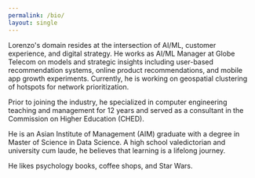 ```yaml
---
permalink: /bio/
layout: single
---
```


<!--Lorenzo has found his ["ikigai"](https://en.wikipedia.org/wiki/Ikigai) as ML/AI Manager in Globe Telecom. Prior to joining the ["Asia's Best Workplace of the Year](https://www.globe.com.ph/about-us/newsroom/corporate/globe-top-workplace-asia-aces-awards-2019.html), he worked in the academe for more than 12 years as a Technical Committee Member of the Commission on Higher Education, as a Department Chairperson in Adamson University, and as an Assistant Professor in the field of computer engineering. While digging into research, he stumbled upon ML/AI that stirred his newfound love of data. This led to his decision of leaving the academe to pursue a career in the industry. He belongs to the first batch of graduates of the Master of Science in Data Science from the Asian  Institute of Management, an international business school that pioneered the first data science laboratory in the Philippines.  His areas of interest include big data, devops, and work productivity. A university cum laude and high school valedictorian, he believes that learning is a lifelong journey. He likes coffee shops, standup comedy, and Star Wars.-->


<!--Lorenzo's expertise resides at the intersection of AI/ML, digital CX, and business strategy. Currently, he works as AI/ML Manager at Globe Telecom focusing on strategic insights and models for consumer sales, network, and customer experience. Prior to joining the corporate, he specialized in teaching and learning management of computer engineering for 12 years and devoted his expertise as a consultant in the Commission on Higher Education (CHED). He is an Asian Institute of Management (AIM) graduate with a degree in Master of Science in Data Science. A high school valedictorian and university cum laude, he believes that learning is a lifelong journey. He likes nonfiction books, coffee shops, and Star Wars.-->

<!--WHAT STORY/NARRATIVE DO WE WANT TO SHARE TO TARGET AUDIENCE?-->

Lorenzo's domain resides at the intersection of AI/ML, customer experience, and digital strategy. He works as AI/ML Manager at Globe Telecom on models and strategic insights including user-based recommendation systems, online product recommendations, and mobile app growth experiments. Currently, he is working on geospatial clustering of hotspots for network prioritization.

Prior to joining the industry, he specialized in computer engineering teaching and management for 12 years and served as a consultant in the Commission on Higher Education (CHED). 

He is an Asian Institute of Management (AIM) graduate with a degree in Master of Science in Data Science. A high school valedictorian and university cum laude, he believes that learning is a lifelong journey. 

He likes psychology books, coffee shops, and Star Wars.